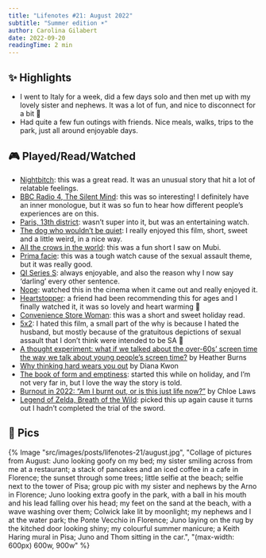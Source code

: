 ```yaml
---
title: "Lifenotes #21: August 2022"
subtitle: "Summer edition ☀️"
author: Carolina Gilabert
date: 2022-09-20
readingTime: 2 min
---
```


## ✨ Highlights

- I went to Italy for a week, did a few days solo and then met up with my lovely sister and nephews. It was a lot of fun, and nice to disconnect for a bit 💛
- Had quite a few fun outings with friends. Nice meals, walks, trips to the park, just all around enjoyable days.

## 🎮 Played/Read/Watched

- [Nightbitch](https://uk.bookshop.org/books/nightbitch-stylist-s-summer-cult-breakout-9781529113990/9781529113990): this was a great read. It was an unusual story that hit a lot of relatable feelings.
- [BBC Radio 4, The Silent Mind](https://www.bbc.co.uk/programmes/m0019r11): this was so interesting! I definitely have an inner monologue, but it was so fun to hear how different people’s experiences are on this.
- [Paris, 13th district](https://www.imdb.com/title/tt12708658/): wasn’t super into it, but was an entertaining watch.
- [The dog who wouldn’t be quiet](https://www.imdb.com/title/tt13648184/): I really enjoyed this film, short, sweet and a little weird, in a nice way.
- [All the crows in the world](https://www.imdb.com/title/tt14994868/): this was a fun short I saw on Mubi.
- [Prima facie](https://www.imdb.com/title/tt21093976/): this was a tough watch cause of the sexual assault theme, but it was really good.
- [QI Series S](https://www.imdb.com/title/tt0380136/): always enjoyable, and also the reason why I now say ‘darling’ every other sentence.
- [Nope](https://www.imdb.com/title/tt10954984/): watched this in the cinema when it came out and really enjoyed it.
- [Heartstopper](https://www.imdb.com/title/tt10638036/): a friend had been recommending this for ages and I finally watched it, it was so lovely and heart warming 💖
- [Convenience Store Woman](https://uk.bookshop.org/books/convenience-store-woman/9781846276842): this was a short and sweet holiday read.
- [5x2](https://www.imdb.com/title/tt0354356/): I hated this film, a small part of the why is because I hated the husband, but mostly because of the gratuitous depictions of sexual assault that I don’t think were intended to be SA 😬
- [A thought experiment: what if we talked about the over-60s’ screen time the way we talk about young people’s screen time?](https://webdevlaw.uk/2022/08/18/a-thought-experiment-what-if-we-talked-about-the-over-60s-screen-time-the-way-we-talk-about-young-peoples-screen-time/) by Heather Burns
- [Why thinking hard wears you out](https://www.scientificamerican.com/article/why-thinking-hard-wears-you-out/) by Diana Kwon
- [The book of form and emptiness](https://uk.bookshop.org/books/the-book-of-form-and-emptiness-winner-of-the-women-s-prize-for-fiction-2022/9781838855277): started this while on holiday, and I’m not very far in, but I love the way the story is told.
- [Burnout in 2022: “Am I burnt out, or is this just life now?”](https://www.stylist.co.uk/health/mental-health/am-i-burnt-out/698441) by Chloe Laws
- [Legend of Zelda, Breath of the Wild](https://store.nintendo.co.uk/en/the-legend-of-zelda-breath-of-the-wild-70010000000023): picked this up again cause it turns out I hadn’t completed the trial of the sword.

## 📸 Pics

{% Image "src/images/posts/lifenotes-21/august.jpg", "Collage of pictures from August: Juno looking goofy on my bed; my sister smiling across from me at a restaurant; a stack of pancakes and an iced coffee in a cafe in Florence; the sunset through some trees; little selfie at the beach; selfie next to the tower of Pisa; group pic with my sister and nephews by the Arno in Florence; Juno looking extra goofy in the park, with a ball in his mouth and his lead falling over his head; my feet on the sand at the beach, with a wave washing over them; Colwick lake lit by moonlight; my nephews and I at the water park; the Ponte Vecchio in Florence; Juno laying on the rug by the kitched door looking shiny; my colourful summer manicure; a Keith Haring mural in Pisa; Juno and Thom sitting in the car.", "(max-width: 600px) 600w, 900w" %}
